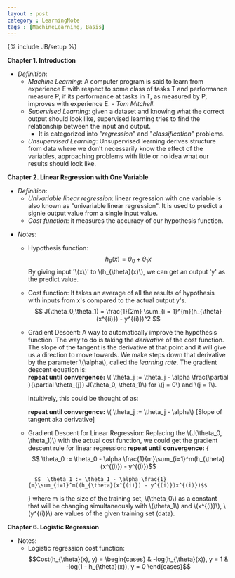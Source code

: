 ```yaml
---
layout : post
category : LearningNote
tags : [MachineLearning, Basis]
---
```

{% include JB/setup %}

**Chapter 1. Introduction**

- *Definition*:
    + *Machine Learning*: A computer program is said to learn from experience E with respect to some class of tasks T and performance measure P, if its performance at tasks in T, as measured by P, improves with experience E. - *Tom Mitchell*.
    + *Supervised Learning*: given a dataset and knowing what the correct output should look like, supervised learning tries to find the relationship between the input and output.
        * It is categorized into "*regression*" and "*classification*" problems.
    + *Unsupervised Learning*: Unsupervised learning derives structure from data where we don't necessarily know the effect of the variables, approaching problems with little or no idea what our results should look like.
    
**Chapter 2. Linear Regression with One Variable**

- *Definition*:
    + *Univariable linear regression*: linear regression with one variable is also known as "univariable linear regression". It is used to predict a signle output value from a single input value.
    + *Cost function*: it measures the accuracy of our hypothesis function. 

<!--more-->

- *Notes*:
    + Hypothesis function:
        $$ h_{\theta}(x) = \theta_0 + \theta_1 x$$
        By giving input '\\(x\\)' to \\(h_{\theta}(x)\\), we can get an output 'y' as the predict value.

    + Cost function: It takes an average of all the results of hypothesis with inputs from x's compared to the actual output y's. 
        $$ J(\theta_0,\theta_1) = \frac{1}{2m} \sum_{i = 1}^{m}(h_{\theta}(x^{(i)}) - y^{(i)})^2 $$
    + Gradient Descent: A way to automatically improve the hypothesis function. The way to do is taking the *derivative* of the cost function. The slope of the tangent is the derivative at that point and it will give us a direction to move towards. We make steps down that derivative by the parameter \\(\alpha\\), called the *learning rate*. The gradient descent equation is:</br>
        **repeat until convergence:**
        \\( \theta_j := \theta_j - \alpha \frac{\partial }{\partial \theta_{j}} J(\theta_0, \theta_1)\\)
        for \\(j = 0\\) and \\(j = 1\\).
        
        Intuitively, this could be thought of as:

        **repeat until convergence:**
        \\( \theta_j := \theta_j - \alpha\\) [Slope of tangent aka derivative]
    + Gradient Descent for Linear Regression: Replacing the \\(J(\theta_0, \theta_1)\\) with the actual cost function, we could get the gradient descent rule for linear regression:
        **repeat until convergence:**
        {
           $$ \theta_0 := \theta_0 - \alpha \frac{1}{m}\sum_{i=1}^m(h_{\theta}(x^{(i)}) - y^{(i)})$$

            $$  \theta_1 := \theta_1 - \alpha \frac{1}{m}\sum_{i=1}^m((h_{\theta}(x^{(i)}) - y^{(i)})x^{(i)})$$
        } 
        where m is the size of the training set, \\(\theta_0\\) as a constant that will be changing simultaneously with \\(\theta_1\\) and \\(x^{(i)}\\), \\(y^{(i)}\\) are values of the given training set (data).

**Chapter 6. Logistic Regression**

- Notes:
    + Logistic regression cost function:
        $$Cost(h_{\theta}(x), y) = \begin{cases}
 & -log(h_{\theta}(x)), y = 1
 & -log(1 - h_{\theta}(x)), y = 0 
\end{cases}$$
